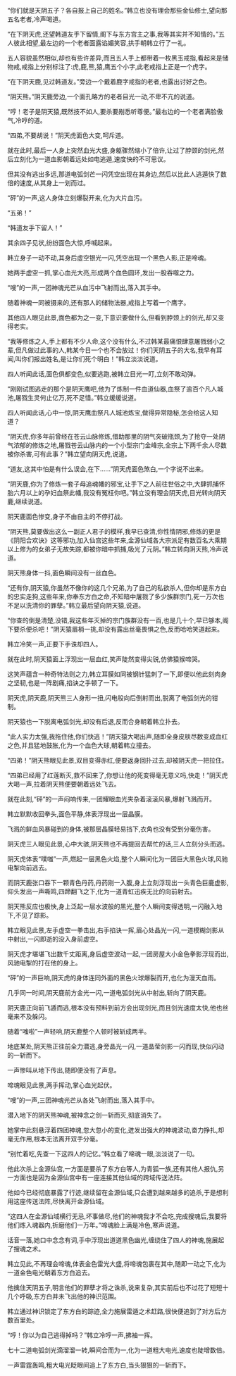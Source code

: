 
“你们就是天阴五子？各自报上自己的姓名。”韩立也没有理会那些金仙修士,望向那五名老者,冷声喝道。

“在下阴天虎,还望韩道友手下留情,阁下与东方宫主之事,我等其实并不知情的。”五人彼此相望,最左边的一个老者面露谄媚笑容,拱手朝韩立行了一礼。

五人容貌虽然相似,却也有些许差异,而且五人手上都带着一枚黑玉戒指,看起来是储物戒,戒指上分别标注了:虎,鹿,熊,猿,鹰五个小字,此老戒指上正是一个虎字。

“在下阴天鹿,见过韩道友。”旁边一个戴着鹿字戒指的老者,也露出讨好之色。

“阴天熊。”阴天鹿旁边,一个面孔略方的老者目光一动,不卑不亢的说道。

“哼！老子是阴天猿,既然技不如人,要杀要剐悉听尊便。”最右边的一个老者满脸傲气,冷哼的道。

“四弟,不要胡说！”阴天虎面色大变,呵斥道。

就在此时,最后一人身上突然血光大盛,身躯骤然缩小了倍许,让过了脖颈的剑光,然后立刻化为一道血影朝着远处如电逃遁,速度快的不可思议。

但其没有逃出多远,那道电弧剑芒一闪凭空出现在其身边,然后以比此人逃遁快了数倍的速度,从其身上一划而过。

“砰”的一声,这人身体立刻爆裂开来,化为大片血污。

“五弟！”

“韩道友手下留人！”

其余四子见状,纷纷面色大惊,呼喊起来。

韩立身子一动不动,其身后虚空银光一闪,凭空出现一个黑色人影,正是啼魂。

她两手虚空一抓,掌心血光大亮,形成两个血色圆环,发出一股吞噬之力。

“嗖”的一声,一团神魂光芒从血污中飞射而出,落入其手中。

随着神魂一同被摄来的,还有那人的储物法器,戒指上写着一个鹰字。

其他四人眼见此景,面色都为之一变,下意识要做什么,但看到脖颈上的剑光,却又变得老实。

“我等修炼之人,手上都有不少人命,这个没有什么,不过韩某最痛恨肆意屠戮弱小之辈,但凡做过此事的人,韩某今日一个也不会放过！你们天阴五子的大名,我早有耳闻,叫你们报出姓名,是让你们死个明白！”韩立淡淡说道。

四人听闻此话,面色俱都变色,似要逃跑,被韩立目光一盯,立刻不敢动弹。

“刚刚试图逃走的那个是阴天鹰吧,他为了炼制一件血道仙器,血祭了逾百个凡人城池,屠戮生灵何止亿万,死不足惜。”韩立缓缓说道。

四人听闻此话,心中一惊,阴天鹰血祭凡人城池炼宝,做得异常隐秘,怎会给这人知道？

“阴天虎,你多年前曾经在苍云山脉修炼,借助那里的阴气突破瓶颈,为了抢夺一处阴气浓郁的修炼之地,屠戮苍云山脉内的一个小型宗门金峰宗,全宗上下两千余人尽数被你杀害,可有此事？”韩立望向阴天虎,说道。

“道友,这其中怕是有什么误会,在下……”阴天虎面色煞白,一个字说不出来。

“阴天鹿,你为了修炼一套子母追魂幡的邪宝,让手下之人前往世俗之中,大肆抓捕怀胎六月以上的孕妇血祭此幡,我没有冤枉你吧。”韩立没有理会阴天虎,目光转向阴天鹿,继续说道。

阴天鹿面色惨变,身子不由自主的不停打战。

“阴天熊,莫要做出这么一副正人君子的模样,我早已查清,你性情阴邪,修炼的更是《阴阳合欢诀》这等邪功,加入仙宫这些年来,金源仙域各大宗派足有数百名大乘期以上修为的女弟子无故失踪,都被你暗中抓捕,吸光了元阴。”韩立转向阴天熊,冷声说道。

阴天熊身体一抖,面色瞬间没有一丝血色。

“还有你,阴天猿,你虽然不像你的这几个兄弟,为了自己的私欲杀人,但你却是东方白的忠实走狗,这些年来,你奉东方白之命,不知暗中屠戮了多少族群宗门,死一万次也不足以洗清你的罪孽。”韩立最后望向阴天猿,说道。

“你查的倒是清楚,没错,我这些年灭掉的宗门族群没有一百,也是几十个,早已够本,阁下要杀便杀吧！”阴天猿眉梢一挑,却没有露出丝毫畏惧之色,反而哈哈笑道起来。

韩立冷笑一声,正要下手诛却四人。

就在此时,阴天猿面上浮现出一层血红,笑声陡然变得尖锐,仿佛猿猴啼哭。

这笑声蕴含一种奇特法则之力,韩立耳膜如同被钢针猛刺了一下,即便以他此刻肉身之坚韧,也是一阵剧痛,掐诀之手顿了一下。

阴天虎,阴天鹿,阴天熊三人身形一扭,闪电般向后倒射而出,脱离了电弧剑光的钳制。

阴天猿也一下脱离电弧剑光,却没有后退,反而合身朝着韩立扑去。

“此人实力太强,我拖住他,你们快逃！”阴天猿大喝出声,随即全身皮肤尽数变成血红之色,并且猛地鼓胀,化为一个血色大球,朝着韩立撞去。

“四弟！”阴天熊眼见此景,双目变得赤红,便要返身回扑过去,却被阴天虎一把拉住。

“四弟已经用了红莲断灭,救不回来了,你想让他的死变得毫无意义吗,快走！”阴天虎大喝一声,拉着阴天熊便要朝着远处飞去。

就在此刻,“砰”的一声闷响传来,一团耀眼血光夹杂着滚滚风暴,爆射飞溅而开。

韩立默默收回拳头,面色平静,体表浮现出一层晶膜。

飞溅的鲜血风暴碰到的身体,被那层晶膜轻易挡下,衣角也没有受到分毫伤害。

阴天虎三人眼见此景,心中大骇,阴天熊也不再提回去帮忙的话,三人立刻分头而逃。

阴天虎体表“噗嗤”一声,燃起一层黑色火焰,整个人瞬间化为一团巨大黑色火球,风驰电掣向前逃去。

而阴天鹿张口吞下一颗青色丹药,丹药刚一入腹,身上立刻浮现出一头青色巨鹿虚影,仰头发出一声嘶鸣,四蹄翻飞之下,化为一道青虹迅疾无比的向前射去。

阴天熊反应也极快,身上泛起一层水波般的黑光,整个人瞬间变得透明,一闪融入地下,不见了踪影。

韩立眼见此景,左手虚空一拳击出,右手掐诀一挥,眉心处晶光一闪,一道模糊剑影从中射出,一闪即逝的没入身前虚空。

阴天虎才堪堪飞出数千丈距离,身后虚空波动一起,一团房屋大小金色拳影浮现而出,风驰电掣的打在他的身上。

“砰”的一声巨响,阴天虎的身体连同外面的黑色火球爆裂而开,也化为漫天血雨。

几乎同一时间,阴天鹿前方金光一闪,一道电弧剑光从中射出,斩向了阴天鹿。

阴天鹿正向前飞遁而逃,根本没有预料到前方会出现剑光,而且剑光速度太快,他也丝毫来不及躲闪。

随着“嗤啦”一声轻响,阴天鹿整个人顿时被斩成两半。

地底某处,阴天熊正往前全力潜逃,身旁晶光一闪,一道晶莹剑影一闪而现,快似闪动的一斩而下。

一声惨叫从地下传出,随即便没有了声息。

啼魂眼见此景,两手挥动,掌心血光起伏。

“嗖”的一声,三团神魂光芒从各处飞射而出,落入其手中。

潜入地下的阴天熊神魂,被神念之剑一斩而灭,彻底消失了。

她掌中此刻悬浮着四团神魂,忽大忽小的变化,迸发出强大的神魂波动,奋力挣扎,却毫无作用,根本无法离开双手分毫。

“别忙着吃,先查一下这四人的记忆。”韩立看了啼魂一眼,淡淡说了一句。

他此次杀上金源仙宫,一方面是要杀了东方白等人,为青狐一族,还有其他人报仇,另一方面也是因为金源仙宫中有一座连接其他仙域的跨域传送法阵。

他如今已经彻底暴露了行迹,继续留在金源仙域,只会遭到越来越多的追杀,于是想利用这座传送法阵,尽快离开金源仙域。

“这四人在金源仙域横行无忌,坏事做尽,他们的神魂我才不会吃,完成搜魂后,我要将他们炼入魂器内,折磨他们一万年。”啼魂脸上满是冷色,寒声说道。

话音一落,她口中念念有词,手中浮现出道道黑色幽光,缠绕住了四人的神魂,施展起了搜魂之术。

韩立见此,不再理会啼魂,体表金色雷光大盛,将啼魂包裹在其中,随即一动之下,化为一道金色电光朝着东方白追去。

他擒住天阴五子,明言他们的罪孽才将之诛杀,说来复杂,其实前后也不过花了短短十几个呼吸,东方白并未飞出他的神识范围。

韩立通过神识锁定了东方白的踪迹,全力施展雷遁之术赶路,很快便追到了对方后方数百里处。

“哼！你以为自己逃得掉吗？”韩立冷哼一声,拂袖一挥。

七十二道电弧剑光滴溜溜一转,瞬间合而为一,化为一道粗大电光,速度也陡增数倍。

一声雷霆轰鸣,粗大电光眨眼间追上了东方白,当头狠狠的一斩而下。
